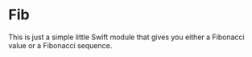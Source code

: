 # Fib

This is just a simple little Swift module that gives you either a
Fibonacci value or a Fibonacci sequence.
